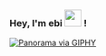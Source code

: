 ### Hey, I'm ebi <img src="https://media.giphy.com/media/hvRJCLFzcasrR4ia7z/giphy.gif" width="30px"> !

[![Panorama via GIPHY](https://media.giphy.com/media/lsyMPD3kIuf4KYmF2I/giphy.gif)
](https://giphy.com/gifs/KPopSource-group-izone-panorama-lsyMPD3kIuf4KYmF2I)